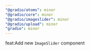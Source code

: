 ```yaml
---
"@gradio/atoms": minor
"@gradio/core": minor
"@gradio/imageslider": minor
"@gradio/upload": minor
"gradio": minor
---
```


feat:Add new `ImageSlider` component
